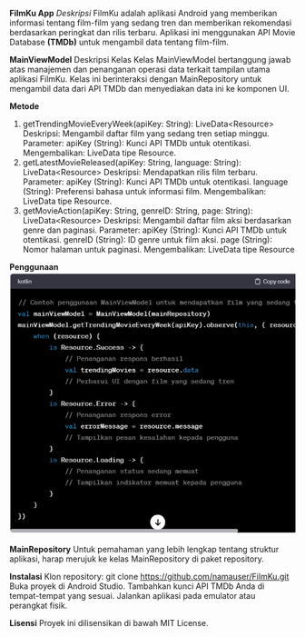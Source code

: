 **FilmKu App**
*Deskripsi*
FilmKu adalah aplikasi Android yang memberikan informasi tentang film-film yang sedang tren dan memberikan rekomendasi berdasarkan peringkat dan rilis terbaru. Aplikasi ini menggunakan API Movie Database **(TMDb)** untuk mengambil data tentang film-film.

**MainViewModel**
Deskripsi Kelas
Kelas MainViewModel bertanggung jawab atas manajemen dan penanganan operasi data terkait tampilan utama aplikasi FilmKu. Kelas ini berinteraksi dengan MainRepository untuk mengambil data dari API TMDb dan menyediakan data ini ke komponen UI.

**Metode**
1. getTrendingMovieEveryWeek(apiKey: String): LiveData<Resource<TrendingResponse>>
Deskripsi: Mengambil daftar film yang sedang tren setiap minggu.
Parameter:
apiKey (String): Kunci API TMDb untuk otentikasi.
Mengembalikan: LiveData tipe Resource<TrendingResponse>.
2. getLatestMovieReleased(apiKey: String, language: String): LiveData<Resource<MovieResponse>>
Deskripsi: Mendapatkan rilis film terbaru.
Parameter:
apiKey (String): Kunci API TMDb untuk otentikasi.
language (String): Preferensi bahasa untuk informasi film.
Mengembalikan: LiveData tipe Resource<MovieResponse>.
3. getMovieAction(apiKey: String, genreID: String, page: String): LiveData<Resource<MovieResponse>>
Deskripsi: Mengambil daftar film aksi berdasarkan genre dan paginasi.
Parameter:
apiKey (String): Kunci API TMDb untuk otentikasi.
genreID (String): ID genre untuk film aksi.
page (String): Nomor halaman untuk paginasi.
Mengembalikan: LiveData tipe Resource<MovieResponse>


**Penggunaan**
![Text Alt](app/src/main/res/drawable-xhdpi/penggunaan.png)


**MainRepository**
Untuk pemahaman yang lebih lengkap tentang struktur aplikasi, harap merujuk ke kelas MainRepository di paket repository.

**Instalasi**
Klon repository: git clone https://github.com/namauser/FilmKu.git
Buka proyek di Android Studio.
Tambahkan kunci API TMDb Anda di tempat-tempat yang sesuai.
Jalankan aplikasi pada emulator atau perangkat fisik.

**Lisensi**
Proyek ini dilisensikan di bawah MIT License.

